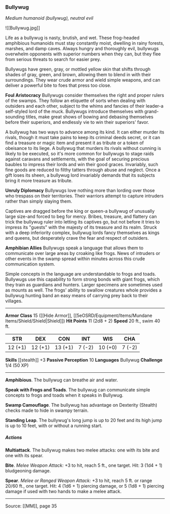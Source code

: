 ### Bullywug
_Medium humanoid (bullywug), neutral evil_

![[Bullywug.jpg]]

Life as a bullywug is nasty, brutish, and wet. These frog-headed amphibious humanoids must stay constantly moist, dwelling in rainy forests, marshes, and damp caves. Always hungry and thoroughly evil, bullywugs overwhelm opponents with superior numbers when they can, but they flee from serious threats to search for easier prey.

Bullywugs have green, gray, or mottled yellow skin that shifts through shades of gray, green, and brown, allowing them to blend in with their surroundings. They wear crude armor and wield simple weapons, and can deliver a powerful bite to foes that press too close.

**Foul Aristocracy** Bullywugs consider themselves the right and proper rulers of the swamps. They follow an etiquette of sorts when dealing with outsiders and each other, subject to the whims and fancies of their leader-a self-styled lord of the muck. Bullywugs introduce themselves with grand-sounding titles, make great shows of bowing and debasing themselves before their superiors, and endlessly vie to win their superiors' favor.

A bullywug has two ways to advance among its kind. It can either murder its rivals, though it must take pains to keep its criminal deeds secret, or it can find a treasure or magic item and present it as tribute or a token of obeisance to its liege. A bullywug that murders its rivals without cunning is likely to be executed, so it's more common for bullywugs to stage raids against caravans and settlements, with the goal of securing precious baubles to impress their lords and win their good graces. Invariably, such fine goods are reduced to filthy tatters through abuse and neglect. Once a gift loses its sheen, a bullywug lord invariably demands that its subjects bring it more treasure as tribute.


**Unruly Diplomacy** Bullywugs love nothing more than lording over those who trespass on their territories. Their warriors attempt to capture intruders rather than simply slaying them.

Captives are dragged before the king or queen-a bullywug of unusually large size-and forced to beg for mercy. Bribes, treasure, and flattery can trick the bullywug ruler into letting its captives go, but not before it tries to impress its "guests" with the majesty of its treasure and its realm. Struck with a deep inferiority complex, bullywug lords fancy themselves as kings and queens, but desperately crave the fear and respect of outsiders.


**Amphibian Allies** Bullywugs speak a language that allows them to communicate over large areas by croaking like frogs. News of intruders or other events in the swamp spread within minutes across this crude communication system.

Simple concepts in the language are understandable to frogs and toads. Bullywugs use this capability to form strong bonds with giant frogs, which they train as guardians and hunters. Larger specimens are sometimes used as mounts as well. The frogs' ability to swallow creatures whole provides a bullywug hunting band an easy means of carrying prey back to their villages.






---

**Armor Class** 15 ([[Hide Armor]], [[5eOSRD/Equipment/Items/Mundane Items/Shield/Shield|Shield]])
**Hit Points** 11 (2d8 + 2)
**Speed** 20 ft., swim 40 ft.

| STR     | DEX     | CON     | INT     | WIS     | CHA     |
|---------|---------|---------|---------|---------|---------|
| 12 (+1) | 12 (+1) | 13 (+1) | 7 (-2) | 10 (+0) | 7 (-2) |

**Skills** [[stealth]] +3
**Passive Perception** 10
**Languages** Bullywug
**Challenge** 1/4 (50 XP)

---

**Amphibious**. The bullywug can breathe air and water.

**Speak with Frogs and Toads**. The bullywug can communicate simple concepts to frogs and toads when it speaks in Bullywug.

**Swamp Camouflage**. The bullywug has advantage on Dexterity (Stealth) checks made to hide in swampy terrain.

**Standing Leap**. The bullywug's long jump is up to 20 feet and its high jump is up to 10 feet, with or without a running start.

##### Actions
**Multiattack**. The bullywug makes two melee attacks: one with its bite and one with its spear.

**Bite**. _Melee Weapon Attack:_ +3 to hit, reach 5 ft., one target. Hit: 3 (1d4 + 1) bludgeoning damage.

**Spear**. _Melee or Ranged Weapon Attack:_ +3 to hit, reach 5 ft. or range 20/60 ft., one target. Hit: 4 (1d6 + 1) piercing damage, or 5 (1d8 + 1) piercing damage if used with two hands to make a melee attack.


---

Source: [[MM]], page 35
